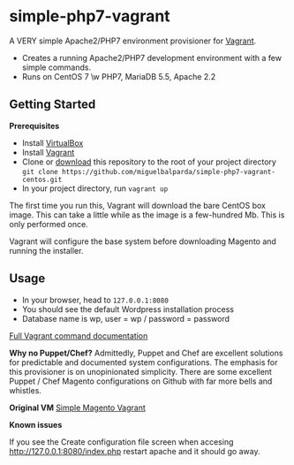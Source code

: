 simple-php7-vagrant
======================

A VERY simple Apache2/PHP7 environment provisioner for [Vagrant](http://www.vagrantup.com/).

* Creates a running Apache2/PHP7 development environment with a few simple commands.
* Runs on CentOS 7 \w PHP7, MariaDB 5.5, Apache 2.2

## Getting Started

**Prerequisites**

* Install [VirtualBox](https://www.virtualbox.org/wiki/Downloads)
* Install [Vagrant](http://www.vagrantup.com/)
* Clone or [download](https://github.com/miguelbalparda/simple-php7-vagrant-centos/archive/master.zip) this repository to the root of your project directory `git clone https://github.com/miguelbalparda/simple-php7-vagrant-centos.git`
* In your project directory, run `vagrant up`

The first time you run this, Vagrant will download the bare CentOS box image. This can take a little while as the image is a few-hundred Mb. This is only performed once.

Vagrant will configure the base system before downloading Magento and running the installer.

## Usage

* In your browser, head to `127.0.0.1:8080`
* You should see the default Wordpress installation process
* Database name is wp, user = wp / password = password

[Full Vagrant command documentation](http://docs.vagrantup.com/v2/cli/index.html)

**Why no Puppet/Chef?**
Admittedly, Puppet and Chef are excellent solutions for predictable and documented system configurations. The emphasis for this provisioner is on unopinionated simplicity. There are some excellent Puppet / Chef Magento configurations on Github with far more bells and whistles.

**Original VM**
[Simple Magento Vagrant](https://github.com/r-baker/simple-magento-vagrant)

**Known issues**

If you see the Create configuration file screen when accesing http://127.0.0.1:8080/index.php restart apache and it should go away.

